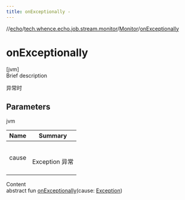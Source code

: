 ```yaml
---
title: onExceptionally -
---
```

//[echo](../../index.md)/[tech.whence.echo.job.stream.monitor](../index.md)/[Monitor](index.md)/[onExceptionally](on-exceptionally.md)



# onExceptionally  
[jvm]  
Brief description  


异常时



## Parameters  
  
jvm  
  
|  Name|  Summary| 
|---|---|
| cause| <br><br>Exception 异常<br><br>
  
  
Content  
abstract fun [onExceptionally](on-exceptionally.md)(cause: [Exception](https://kotlinlang.org/api/latest/jvm/stdlib/kotlin/-exception/index.html))  



